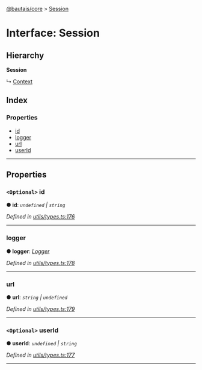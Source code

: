 [@bautajs/core](../README.md) > [Session](../interfaces/session.md)

# Interface: Session

## Hierarchy

**Session**

↳  [Context](context.md)

## Index

### Properties

* [id](session.md#id)
* [logger](session.md#logger)
* [url](session.md#url)
* [userId](session.md#userid)

---

## Properties

<a id="id"></a>

### `<Optional>` id

**● id**: *`undefined` \| `string`*

*Defined in [utils/types.ts:176](https://github.axa.com/Digital/bauta-nodejs/blob/9a199d7/packages/bautajs/src/utils/types.ts#L176)*

___
<a id="logger"></a>

###  logger

**● logger**: *[Logger](logger.md)*

*Defined in [utils/types.ts:178](https://github.axa.com/Digital/bauta-nodejs/blob/9a199d7/packages/bautajs/src/utils/types.ts#L178)*

___
<a id="url"></a>

###  url

**● url**: *`string` \| `undefined`*

*Defined in [utils/types.ts:179](https://github.axa.com/Digital/bauta-nodejs/blob/9a199d7/packages/bautajs/src/utils/types.ts#L179)*

___
<a id="userid"></a>

### `<Optional>` userId

**● userId**: *`undefined` \| `string`*

*Defined in [utils/types.ts:177](https://github.axa.com/Digital/bauta-nodejs/blob/9a199d7/packages/bautajs/src/utils/types.ts#L177)*

___

